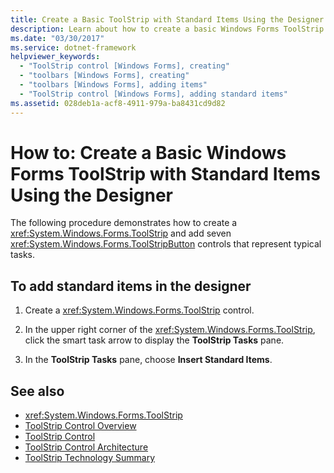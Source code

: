 ```yaml
---
title: Create a Basic ToolStrip with Standard Items Using the Designer
description: Learn about how to create a basic Windows Forms ToolStrip with standard items using the designer.
ms.date: "03/30/2017"
ms.service: dotnet-framework
helpviewer_keywords:
  - "ToolStrip control [Windows Forms], creating"
  - "toolbars [Windows Forms], creating"
  - "toolbars [Windows Forms], adding items"
  - "ToolStrip control [Windows Forms], adding standard items"
ms.assetid: 028deb1a-acf8-4911-979a-ba8431cd9d82
---
```

# How to: Create a Basic Windows Forms ToolStrip with Standard Items Using the Designer

The following procedure demonstrates how to create a <xref:System.Windows.Forms.ToolStrip> and add seven <xref:System.Windows.Forms.ToolStripButton> controls that represent typical tasks.

## To add standard items in the designer

1. Create a <xref:System.Windows.Forms.ToolStrip> control.

2. In the upper right corner of the <xref:System.Windows.Forms.ToolStrip>, click the smart task arrow to display the **ToolStrip Tasks** pane.

3. In the **ToolStrip Tasks** pane, choose **Insert Standard Items**.

## See also

- <xref:System.Windows.Forms.ToolStrip>
- [ToolStrip Control Overview](toolstrip-control-overview-windows-forms.md)
- [ToolStrip Control](toolstrip-control-windows-forms.md)
- [ToolStrip Control Architecture](toolstrip-control-architecture.md)
- [ToolStrip Technology Summary](toolstrip-technology-summary.md)
